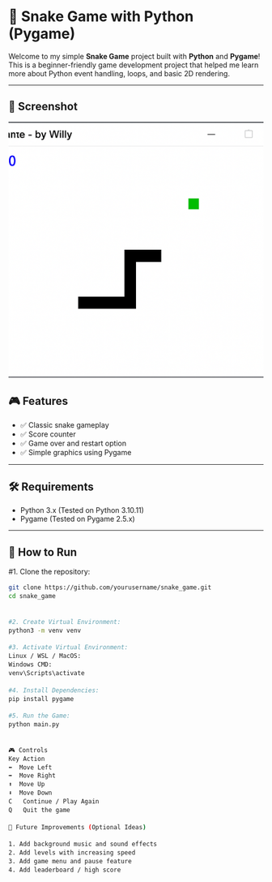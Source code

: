 # 🐍 Snake Game with Python (Pygame)

Welcome to my simple **Snake Game** project built with **Python** and **Pygame**!  
This is a beginner-friendly game development project that helped me learn more about Python event handling, loops, and basic 2D rendering.

---
## 📸 Screenshot

![Snake Game Screenshot](snake_game_screenshoot.png)

## 🎮 Features

- ✅ Classic snake gameplay
- ✅ Score counter
- ✅ Game over and restart option
- ✅ Simple graphics using Pygame

---

## 🛠️ Requirements

- Python 3.x (Tested on Python 3.10.11)
- Pygame (Tested on Pygame 2.5.x)

---

## 🚀 How to Run

#1. Clone the repository:

```bash
git clone https://github.com/yourusername/snake_game.git
cd snake_game


#2. Create Virtual Environment:
python3 -m venv venv

#3. Activate Virtual Environment:
Linux / WSL / MacOS:
Windows CMD:
venv\Scripts\activate

#4. Install Dependencies:
pip install pygame

#5. Run the Game:
python main.py


🎮 Controls
Key	Action
⬅️	Move Left
➡️	Move Right
⬆️	Move Up
⬇️	Move Down
C	Continue / Play Again
Q	Quit the game

📝 Future Improvements (Optional Ideas)

1. Add background music and sound effects
2. Add levels with increasing speed
3. Add game menu and pause feature
4. Add leaderboard / high score

